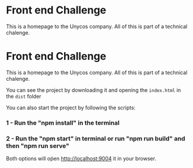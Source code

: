 #  Front end Challenge

This is a homepage to the Unycos company. All of this is part of a technical chalenge.

#  Front end Challenge

This is a homepage to the Unycos company. All of this is part of a technical chalenge.

You can see the project by downloading it and opening the 
`index.html` in the `dist` folder

You can also start the project by following the scripts:

### 1 - Run the "npm install" in the terminal
### 2 - Run the "npm start" in terminal or run "npm run build" and then "npm run serve"

Both options will oṕen [http://localhost:9004](http://localhost:9004) it in your browser.
